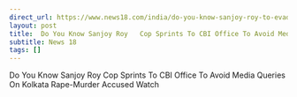 ```yaml
---
direct_url: https://www.news18.com/india/do-you-know-sanjoy-roy-to-evade-media-questions-kolkata-cop-bolts-into-cbi-office-watch-9021767.html
layout: post
title:  Do You Know Sanjoy Roy   Cop Sprints To CBI Office To Avoid Media Queries On Kolkata Rape-Murder Accused   Watch
subtitle: News 18
tags: []
---
```


 Do You Know Sanjoy Roy   Cop Sprints To CBI Office To Avoid Media Queries On Kolkata Rape-Murder Accused   Watch
